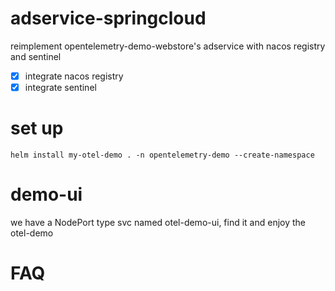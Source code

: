 # adservice-springcloud

reimplement opentelemetry-demo-webstore's adservice with nacos registry and sentinel

- [x] integrate nacos registry
- [x] integrate sentinel

# set up

```shell
helm install my-otel-demo . -n opentelemetry-demo --create-namespace
```

# demo-ui
we have a NodePort type svc named otel-demo-ui, find it and enjoy the otel-demo

# FAQ

